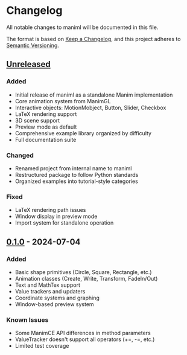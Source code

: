 # Changelog

All notable changes to maniml will be documented in this file.

The format is based on [Keep a Changelog](https://keepachangelog.com/en/1.0.0/),
and this project adheres to [Semantic Versioning](https://semver.org/spec/v2.0.0.html).

## [Unreleased]

### Added
- Initial release of maniml as a standalone Manim implementation
- Core animation system from ManimGL
- Interactive objects: MotionMobject, Button, Slider, Checkbox
- LaTeX rendering support
- 3D scene support
- Preview mode as default
- Comprehensive example library organized by difficulty
- Full documentation suite

### Changed
- Renamed project from internal name to maniml
- Restructured package to follow Python standards
- Organized examples into tutorial-style categories

### Fixed
- LaTeX rendering path issues
- Window display in preview mode
- Import system for standalone operation

## [0.1.0] - 2024-07-04

### Added
- Basic shape primitives (Circle, Square, Rectangle, etc.)
- Animation classes (Create, Write, Transform, FadeIn/Out)
- Text and MathTex support
- Value trackers and updaters
- Coordinate systems and graphing
- Window-based preview system

### Known Issues
- Some ManimCE API differences in method parameters
- ValueTracker doesn't support all operators (+=, -=, etc.)
- Limited test coverage

[Unreleased]: https://github.com/yourusername/maniml/compare/v0.1.0...HEAD
[0.1.0]: https://github.com/yourusername/maniml/releases/tag/v0.1.0